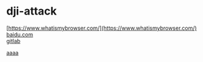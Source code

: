 # dji-attack

[https://www.whatismybrowser.com/](https://www.whatismybrowser.com/)  
[baidu.com](https://www.baidu.com)  
[gitlab](https://www.gitlab.com)

[aaaa](https://192.168.137.1:32142/ow4sa1uyAvG1)
